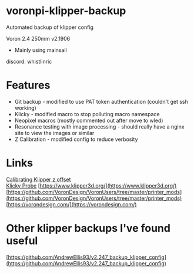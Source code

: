 # voronpi-klipper-backup
Automated backup of klipper config

Voron 2.4 250mm v2.1906
- Mainly using mainsail

discord: whistlinric

# Features
- Git backup - modified to use PAT token authentication (couldn't get ssh working)
- Klicky - modified macro to stop polluting macro namespace
- Neopixel macros (mostly commented out after move to wled)
- Resonance testing with image processing - should really have a nginx site to view the images or similar
- Z Calibration - modified config to reduce verbosity

# Links
[Calibrating Klipper z offset](https://github.com/protoloft/klipper_z_calibration)  
[Klicky Probe](https://github.com/jlas1/Klicky-Probe)
[https://www.klipper3d.org/](https://www.klipper3d.org/)  
[https://github.com/VoronDesign/VoronUsers/tree/master/printer_mods](https://github.com/VoronDesign/VoronUsers/tree/master/printer_mods)  
[https://vorondesign.com/](https://vorondesign.com/)  

# Other klipper backups I've found useful
[https://github.com/AndrewEllis93/v2.247_backup_klipper_config](https://github.com/AndrewEllis93/v2.247_backup_klipper_config)  
